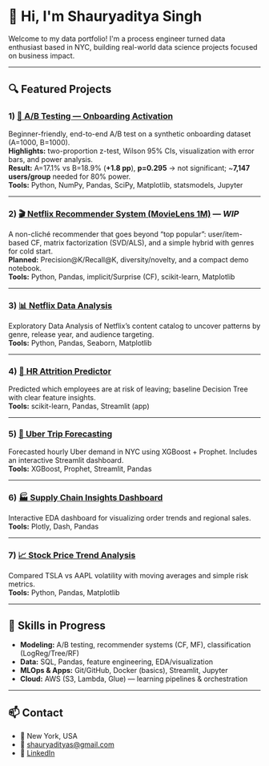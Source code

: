 # 👋 Hi, I'm Shauryaditya Singh

Welcome to my data portfolio! I'm a process engineer turned data enthusiast based in NYC, building real-world data science projects focused on business impact.

---

## 🔍 Featured Projects

### 1) [🧪 A/B Testing — Onboarding Activation](https://github.com/shauryadata/ab-testing-onboarding)
Beginner-friendly, end-to-end A/B test on a synthetic onboarding dataset (A=1000, B=1000).  
**Highlights:** two-proportion z-test, Wilson 95% CIs, visualization with error bars, and power analysis.  
**Result:** A=17.1% vs B=18.9% (**+1.8 pp**), **p=0.295** → not significant; ~**7,147 users/group** needed for 80% power.  
**Tools:** Python, NumPy, Pandas, SciPy, Matplotlib, statsmodels, Jupyter

---

### 2) [🎬 Netflix Recommender System (MovieLens 1M)](https://github.com/shauryadata/netflix-recommender) — *WIP*
A non-cliché recommender that goes beyond “top popular”: user/item-based CF, matrix factorization (SVD/ALS), and a simple hybrid with genres for cold start.  
**Planned:** Precision@K/Recall@K, diversity/novelty, and a compact demo notebook.  
**Tools:** Python, Pandas, implicit/Surprise (CF), scikit-learn, Matplotlib

---

### 3) [📊 Netflix Data Analysis](https://github.com/shauryadata/netflix-data-analysis)
Exploratory Data Analysis of Netflix’s content catalog to uncover patterns by genre, release year, and audience targeting.  
**Tools:** Python, Pandas, Seaborn, Matplotlib

---

### 4) [🧠 HR Attrition Predictor](https://github.com/shauryadata/hr-attrition-predictor)
Predicted which employees are at risk of leaving; baseline Decision Tree with clear feature insights.  
**Tools:** scikit-learn, Pandas, Streamlit (app)

---

### 5) [🚖 Uber Trip Forecasting](https://github.com/shauryadata/uber-trip-forecasting)
Forecasted hourly Uber demand in NYC using XGBoost + Prophet. Includes an interactive Streamlit dashboard.  
**Tools:** XGBoost, Prophet, Streamlit, Pandas

---

### 6) [🏭 Supply Chain Insights Dashboard](https://github.com/shauryadata/supply-chain-dashboard)
Interactive EDA dashboard for visualizing order trends and regional sales.  
**Tools:** Plotly, Dash, Pandas

---

### 7) [📈 Stock Price Trend Analysis](https://github.com/shauryadata/stock-data)
Compared TSLA vs AAPL volatility with moving averages and simple risk metrics.  
**Tools:** Python, Pandas, Matplotlib

---

## 🔧 Skills in Progress

- **Modeling:** A/B testing, recommender systems (CF, MF), classification (LogReg/Tree/RF)
- **Data:** SQL, Pandas, feature engineering, EDA/visualization
- **MLOps & Apps:** Git/GitHub, Docker (basics), Streamlit, Jupyter
- **Cloud:** AWS (S3, Lambda, Glue) — learning pipelines & orchestration

---

## 📫 Contact

- 📍 New York, USA  
- 📧 shauryadityas@gmail.com  
- 💼 [LinkedIn](https://www.linkedin.com/in/shauryaditya-singhh)
